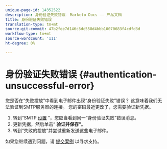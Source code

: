 ```yaml
---
unique-page-id: 14352522
description: 身份验证失败错误- Marketo Docs —— 产品文档
title: 身份验证失败错误
translation-type: tm+mt
source-git-commit: 47b2fee7d146c3dc558d4bbb10070683f4cdfd3d
workflow-type: tm+mt
source-wordcount: '111'
ht-degree: 0%

---
```



# 身份验证失败错误 {#authentication-unsuccessful-error}

您是否在“失败投放”中看到电子邮件出现“身份验证失败”错误？ 这意味着我们无法验证到SMTP服务器的连接。 您的密码最近更改了，您需要验证新凭据。

1. 转到“SMTP [设置](http://toutapp.com/next#settings/email-servers/smtp/configure) ”，您应当看到同一“身份验证失败”错误消息。
1. 更新凭据，然后单击“ **验证并保存”**。
1. 转到“失败的投放”并尝试重新发送这些电子邮件。

如果您继续遇到问题，请 [提交案例](http://nation.marketo.com/community/support_solutions) 以寻求支持。